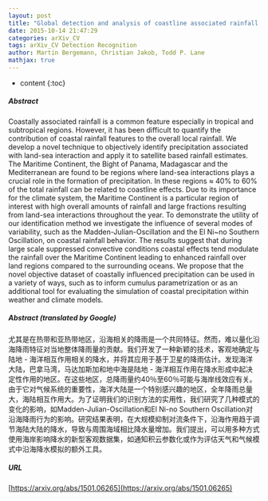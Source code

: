 ```yaml
---
layout: post
title: "Global detection and analysis of coastline associated rainfall using an objective pattern recognition technique"
date: 2015-10-14 21:47:29
categories: arXiv_CV
tags: arXiv_CV Detection Recognition
author: Martin Bergemann, Christian Jakob, Todd P. Lane
mathjax: true
---
```


* content
{:toc}

##### Abstract
Coastally associated rainfall is a common feature especially in tropical and subtropical regions. However, it has been difficult to quantify the contribution of coastal rainfall features to the overall local rainfall. We develop a novel technique to objectively identify precipitation associated with land-sea interaction and apply it to satellite based rainfall estimates. The Maritime Continent, the Bight of Panama, Madagascar and the Mediterranean are found to be regions where land-sea interactions plays a crucial role in the formation of precipitation. In these regions $\approx$ 40% to 60% of the total rainfall can be related to coastline effects. Due to its importance for the climate system, the Maritime Continent is a particular region of interest with high overall amounts of rainfall and large fractions resulting from land-sea interactions throughout the year. To demonstrate the utility of our identification method we investigate the influence of several modes of variability, such as the Madden-Julian-Oscillation and the El Ni\~no Southern Oscillation, on coastal rainfall behavior. The results suggest that during large scale suppressed convective conditions coastal effects tend modulate the rainfall over the Maritime Continent leading to enhanced rainfall over land regions compared to the surrounding oceans. We propose that the novel objective dataset of coastally influenced precipitation can be used in a variety of ways, such as to inform cumulus parametrization or as an additional tool for evaluating the simulation of coastal precipitation within weather and climate models.

##### Abstract (translated by Google)
尤其是在热带和亚热带地区，沿海相关的降雨是一个共同特征。然而，难以量化沿海降雨特征对当地整体降雨量的贡献。我们开发了一种新颖的技术，客观地确定与陆地 - 海洋相互作用相关的降水，并将其应用于基于卫星的降雨估计。发现海洋大陆，巴拿马湾，马达加斯加和地中海是陆地 - 海洋相互作用在降水形成中起决定性作用的地区。在这些地区，总降雨量约40％至60％可能与海岸线效应有关。由于它对气候系统的重要性，海洋大陆是一个特别感兴趣的地区，全年降雨总量大，海陆相互作用大。为了证明我们的识别方法的实用性，我们研究了几种模式的变化的影响，如Madden-Julian-Oscillation和El Ni-no Southern Oscillation对沿海降雨行为的影响。研究结果表明，在大规模抑制对流条件下，沿海作用趋于调节海陆大陆的降水，导致与周围海域相比降水量增加。我们提出，可以用多种方式使用海岸影响降水的新型客观数据集，如通知积云参数化或作为评估天气和气候模式中沿海降水模拟的额外工具。

##### URL
[https://arxiv.org/abs/1501.06265](https://arxiv.org/abs/1501.06265)

